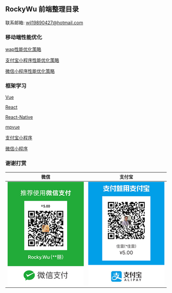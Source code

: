 ## RockyWu 前端整理目录

联系邮箱: <wjl19890427@hotmail.com>

### 移动端性能优化

[wap性能优化策略](./移动端性能优化)

[支付宝小程序性能优化策略](./)

[微信小程序性能优化策略](./)

### 框架学习

[Vue](./)

[React](./)

[React-Native](./)

[mpvue](./)

[支付宝小程序](./)

[微信小程序](./)


### 谢谢打赏

| 微信 | 支付宝 |
| :---: | :---: |
|![wechat-pay](./wechat-pay-mini.jpg)| ![ali-apy](./ali-pay-mini.jpg)|



